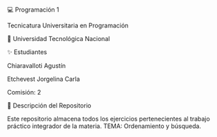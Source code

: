 💻 Programación 1

Tecnicatura Universitaria en Programación

📍 Universidad Tecnológica Nacional

✨ Estudiantes

Chiaravalloti Agustín

Etchevest Jorgelina Carla 

Comisión: 2

📂 Descripción del Repositorio

Este repositorio almacena todos los ejercicios pertenecientes al trabajo práctico integrador de la materia. 
TEMA: Ordenamiento y búsqueda. 
